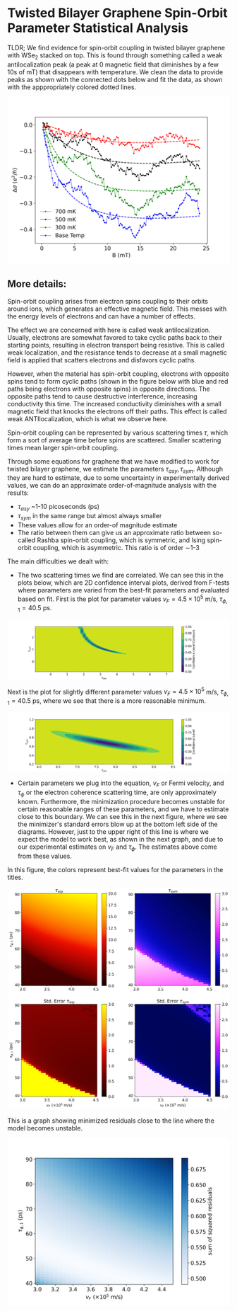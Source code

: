 # Twisted Bilayer Graphene Spin-Orbit Parameter Statistical Analysis

TLDR; We find evidence for spin-orbit coupling in twisted bilayer graphene with WSe$_2$ stacked on top. This is found through something called a weak antilocalization peak (a peak at 0 magnetic field that diminishes by a few 10s of mT) that disappears with temperature. We clean the data to provide peaks as shown with the connected dots below and fit the data, as shown with the apppropriately colored dotted lines.

![image](./Figures/Fit_lineplots.png)

## More details:

Spin-orbit coupling arises from electron spins coupling to their orbits around ions, which generates an effective magnetic field. This messes with the energy levels of electrons and can have a number of effects. 

The effect we are concerned with here is called weak antilocalization. Usually, electrons are somewhat favored to take cyclic paths back to their starting points, resulting in electron transport being resistive. This is called weak localization, and the resistance tends to decrease at a small magnetic field is applied that scatters electrons and disfavors cyclic paths.

However, when the material has spin-orbit coupling, electrons with opposite spins tend to form cyclic paths (shown in the figure below with blue and red paths being electrons with opposite spins) in opposite directions. The opposite paths tend to cause destructive interference, increasing conductivity this time. The increased conductivity diminishes with a small magnetic field that knocks the electrons off their paths. This effect is called weak ANTIlocalization, which is what we observe here.

Spin-orbit coupling can be represented by various scattering times $\tau$, which form a sort of average time before spins are scattered. Smaller scattering times mean larger spin-orbit coupling.

Through some equations for graphene that we have modified to work for twisted bilayer graphene, we estimate the parameters $\tau_{asy}, \tau_{sym}$. Although they are hard to estimate, due to some uncertainty in experimentally derived values, we can do an approximate order-of-magnitude analysis with the results:

- $\tau_{asy}$ ~1-10 picoseconds (ps)
- $\tau_{sym}$ in the same range but almost always smaller
- These values allow for an order-of magnitude estimate 
- The ratio between them can give us an approximate ratio between so-called Rashba spin-orbit coupling, which is symmetric, and Ising spin-orbit coupling, which is asymmetric. This ratio is of order $\sim$1-3

The main difficulties we dealt with: 

- The two scattering times we find are correlated. We can see this in the plots below, which are 2D confidence interval plots, derived from F-tests where parameters are varied from the best-fit parameters and evaluated based on fit. First is the plot for parameter values $v_F = 4.5\times10^5$ m/s, $\tau_{\phi, 1} = 40.5$ ps.

![image](./Figures/lopsided_CI.png)

Next is the plot for slightly different parameter values $v_F = 4.5\times10^5$ m/s, $\tau_{\phi, 1} = 40.5$ ps, where we see that there is a more reasonable minimum.

![image](./Figures/morenormalCI.png)

- Certain parameters we plug into the equation, $v_F$ or Fermi velocity, and $\tau_{\phi}$ or the electron coherence scattering time, are only approximately known. Furthermore, the minimization procedure becomes unstable for certain reasonable ranges of these parameters, and we have to estimate close to this boundary. We can see this in the next figure, where we see the minimizer's standard errors blow up at the bottom left side of the diagrams. However, just to the upper right of this line is where we expect the model to work best, as shown in the next graph, and due to our experimental estimates on $v_F$ and $\tau_{\phi}$. The estimates above come from these values.

In this figure, the colors represent best-fit values for the parameters in the titles.

![image](./Figures/BruteForce_vf_tauphi1.png)

This is a graph showing minimized residuals close to the line where the model becomes unstable.

![image](./Figures/Residuals_vf_tauphi1.png)